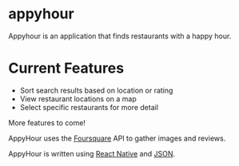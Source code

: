 # appyhour
Appyhour is an application that finds restaurants with a happy hour.

# Current Features
- Sort search results based on location or rating
- View restaurant locations on a map
- Select specific restaurants for more detail

More features to come!


AppyHour uses the [Foursquare](https://developer.foursquare.com/places-api) API to gather images and reviews.

AppyHour is written using [React Native](https://facebook.github.io/react-native/) and [JSON](https://www.json.org/).

